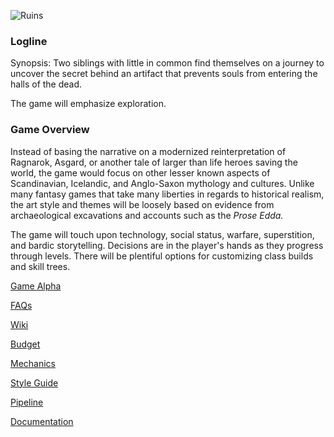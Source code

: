 ![Ruins](https://github.com/jcongerkallas1/Folkvangr/blob/master/Images/ruins_scene_thumbnail.jpg)
### Logline

Synopsis: Two siblings with little in common find themselves on a journey to uncover the secret behind an artifact that prevents souls from entering the halls of the dead. 

The game will emphasize exploration.

### Game Overview

Instead of basing the narrative on a modernized reinterpretation of Ragnarok, Asgard, or another tale of larger than life heroes saving the world, the game would focus on other lesser known aspects of Scandinavian, Icelandic, and Anglo-Saxon mythology and cultures.  Unlike many fantasy games that take many liberties in regards to historical realism, the art style and themes will be loosely based on evidence from archaeological excavations and accounts such as the *Prose Edda.*  

The game will touch upon technology, social status, warfare, superstition, and bardic storytelling.  Decisions are in the player's hands as they progress through levels.  There will be plentiful options for customizing class builds and skill trees.

[Game Alpha](https://github.com/jcongerkallas1/Folkvangr/blob/master/Pipeline/Game_Alpha.md)  

[FAQs](https://github.com/jcongerkallas1/Folkvangr/blob/master/Pipeline/FAQs.md)  

[Wiki](https://github.com/jcongerkallas1/Folkvangr/wiki)

[Budget](https://github.com/jcongerkallas1/Folkvangr/blob/master/Budget/Budget%20Readme.md)

[Mechanics](https://github.com/jcongerkallas1/Folkvangr/blob/master/Pipeline/Game%20Mechanics.md)

[Style Guide](https://github.com/jcongerkallas1/Folkvangr/blob/master/Pipeline/Style%20Guide.md)

[Pipeline](https://github.com/jcongerkallas1/Folkvangr/blob/master/Pipeline/Pipeline%20Overview.md)

[Documentation](https://github.com/jcongerkallas1/Folkvangr/blob/master/DOCUMENTATION.md)

